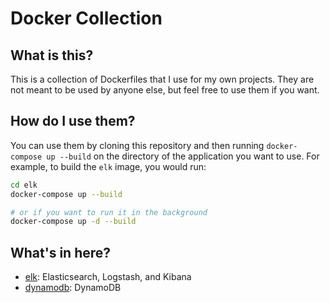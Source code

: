 # Docker Collection

## What is this?

This is a collection of Dockerfiles that I use for my own projects. They are not meant to be used by anyone else, but feel free to use them if you want.

## How do I use them?

You can use them by cloning this repository and then running `docker-compose up --build` on the directory of the application you want to use. For example, to build the `elk` image, you would run:

```bash
cd elk
docker-compose up --build

# or if you want to run it in the background
docker-compose up -d --build
```

## What's in here?

- [elk](elk/README.md): Elasticsearch, Logstash, and Kibana
- [dynamodb](dynamodb/README.md): DynamoDB